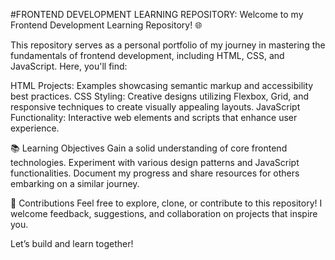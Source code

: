 #FRONTEND DEVELOPMENT LEARNING REPOSITORY:
Welcome to my Frontend Development Learning Repository! 🌐

This repository serves as a personal portfolio of my journey in mastering the fundamentals of frontend development, including HTML, CSS, and JavaScript. Here, you'll find:

HTML Projects: Examples showcasing semantic markup and accessibility best practices.
CSS Styling: Creative designs utilizing Flexbox, Grid, and responsive techniques to create visually appealing layouts.
JavaScript Functionality: Interactive web elements and scripts that enhance user experience.

📚 Learning Objectives
Gain a solid understanding of core frontend technologies.
Experiment with various design patterns and JavaScript functionalities.
Document my progress and share resources for others embarking on a similar journey.

🚀 Contributions
Feel free to explore, clone, or contribute to this repository! I welcome feedback, suggestions, and collaboration on projects that inspire you.

Let’s build and learn together!
